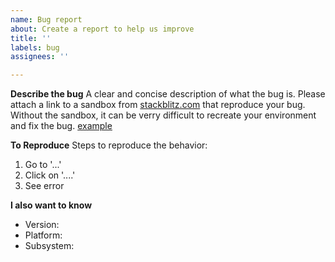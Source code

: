 ```yaml
---
name: Bug report
about: Create a report to help us improve
title: ''
labels: bug
assignees: ''

---
```


**Describe the bug**
A clear and concise description of what the bug is.
Please attach a link to a sandbox from [stackblitz.com](https://stackblitz.com/edit/vue-9e8haq?)  that reproduce your bug. Without the sandbox, it can be verry difficult to recreate your environment and fix the bug.
[example](https://stackblitz.com/edit/vue-9e8haq?)

**To Reproduce**
Steps to reproduce the behavior:
1. Go to '...'
2. Click on '....'
3. See error

**I also want to know**
  - Version:
  - Platform:
  - Subsystem:
